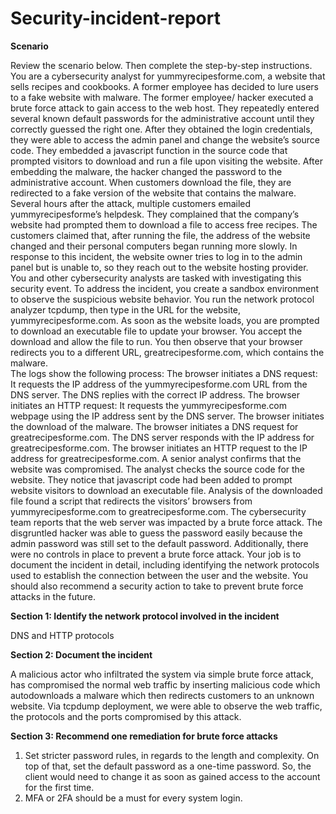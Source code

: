 # Security-incident-report

**Scenario**

Review the scenario below. Then complete the step-by-step instructions.
You are a cybersecurity analyst for yummyrecipesforme.com, a website that sells recipes and cookbooks. A former employee has decided to lure users to a fake website with malware.
The former employee/ hacker executed a brute force attack to gain access to the web host. They repeatedly entered several known default passwords for the administrative account until they correctly guessed the right one. After they obtained the login credentials, they were able to access the admin panel and change the website’s source code. They embedded a javascript function in the source code that prompted visitors to download and run a file upon visiting the website. After embedding the malware, the hacker changed the password to the administrative account. When customers download the file, they are redirected to a fake version of the website that contains the malware.
Several hours after the attack, multiple customers emailed yummyrecipesforme’s helpdesk. They complained that the company’s website had prompted them to download a file to access free recipes. The customers claimed that, after running the file, the address of the website changed and their personal computers began running more slowly. 
In response to this incident, the website owner tries to log in to the admin panel but is unable to, so they reach out to the website hosting provider. You and other cybersecurity analysts are tasked with investigating this security event.
To address the incident, you create a sandbox environment to observe the suspicious website behavior. You run the network protocol analyzer tcpdump, then type in the URL for the website, yummyrecipesforme.com. As soon as the website loads, you are prompted to download an executable file to update your browser. You accept the download and allow the file to run. You then observe that your browser redirects you to a different URL, greatrecipesforme.com, which contains the malware.  
The logs show the following process:
The browser initiates a DNS request: It requests the IP address of the yummyrecipesforme.com URL from the DNS server.
The DNS replies with the correct IP address. 
The browser initiates an HTTP request: It requests the yummyrecipesforme.com webpage using the IP address sent by the DNS server.
The browser initiates the download of the malware.
The browser initiates a DNS request for greatrecipesforme.com.
The DNS server responds with the IP address for greatrecipesforme.com.
The browser initiates an HTTP request to the IP address for greatrecipesforme.com.
A senior analyst confirms that the website was compromised. The analyst checks the source code for the website. They notice that javascript code had been added to prompt website visitors to download an executable file. Analysis of the downloaded file found a script that redirects the visitors’ browsers from yummyrecipesforme.com to greatrecipesforme.com. 
The cybersecurity team reports that the web server was impacted by a brute force attack. The disgruntled hacker was able to guess the password easily because the admin password was still set to the default password. Additionally, there were no controls in place to prevent a brute force attack. 
Your job is to document the incident in detail, including identifying the network protocols used to establish the connection between the user and the website.  You should also recommend a security action to take to prevent brute force attacks in the future.

**Section 1: Identify the network protocol involved in the incident**

DNS and HTTP protocols


**Section 2: Document the incident**

A  malicious actor who infiltrated the system via simple brute force attack, has compromised the normal web traffic by inserting malicious code which autodownloads a malware which then redirects customers to an unknown website. Via tcpdump deployment, we were able to observe the web traffic, the protocols and the ports compromised by this attack.


**Section 3: Recommend one remediation for brute force attacks**

1. Set stricter password rules, in regards to the length and complexity. On top of that, set the default password as a one-time password. So, the client would need to change it as soon as gained access to the account for the first time.
2. MFA or 2FA should be a must for every system login. 
